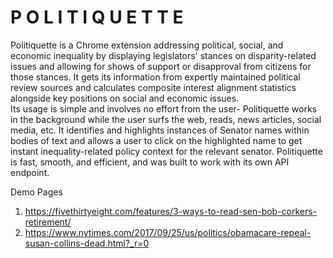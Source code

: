 # P O L I T I Q U E T T E

Politiquette is a Chrome extension addressing political, social, and economic inequality by displaying legislators' stances on disparity-related issues and allowing for shows of support or disapproval from citizens for those stances. It gets its information from expertly maintained political review sources and calculates composite interest alignment statistics alongside key positions on social and economic issues.   
Its usage is simple and involves no effort from the user- Politiquette works in the background while the user surfs the web, reads, news articles, social media, etc. It identifies and highlights instances of Senator names within bodies of text and allows a user to click on the highlighted name to get instant inequality-related policy context for the relevant senator. Politiquette is fast, smooth, and efficient, and was built to work with its own API endpoint. 


<!-- 1. Progress bars (empty closer to 0, full closer to 100) for each of the % attributes 
2. Small-text sentences for each of the interest group ratings (the "civil" attribute in the JSON)
3. Red pop-up if Republican, Blue if Democratic 
4. Show State and Party 

 -->

Demo Pages 
1. https://fivethirtyeight.com/features/3-ways-to-read-sen-bob-corkers-retirement/
2. https://www.nytimes.com/2017/09/25/us/politics/obamacare-repeal-susan-collins-dead.html?_r=0